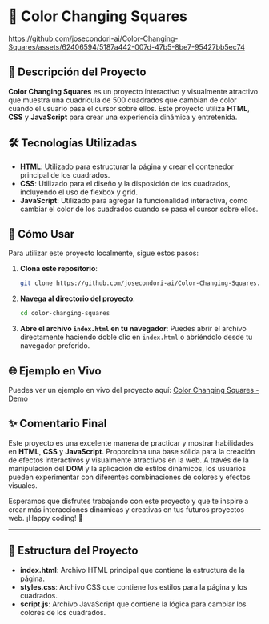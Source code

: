 # 🎨 Color Changing Squares



https://github.com/josecondori-ai/Color-Changing-Squares/assets/62406594/5187a442-007d-47b5-8be7-95427bb5ec74


## 📖 Descripción del Proyecto

**Color Changing Squares** es un proyecto interactivo y visualmente atractivo que muestra una cuadrícula de 500 cuadrados que cambian de color cuando el usuario pasa el cursor sobre ellos. Este proyecto utiliza **HTML**, **CSS** y **JavaScript** para crear una experiencia dinámica y entretenida.

## 🛠️ Tecnologías Utilizadas

- **HTML**: Utilizado para estructurar la página y crear el contenedor principal de los cuadrados.
- **CSS**: Utilizado para el diseño y la disposición de los cuadrados, incluyendo el uso de flexbox y grid.
- **JavaScript**: Utilizado para agregar la funcionalidad interactiva, como cambiar el color de los cuadrados cuando se pasa el cursor sobre ellos.

## 🚀 Cómo Usar

Para utilizar este proyecto localmente, sigue estos pasos:

1. **Clona este repositorio**:
    ```sh
    git clone https://github.com/josecondori-ai/Color-Changing-Squares.git
    ```

2. **Navega al directorio del proyecto**:
    ```sh
    cd color-changing-squares
    ```

3. **Abre el archivo `index.html` en tu navegador**:
    Puedes abrir el archivo directamente haciendo doble clic en `index.html` o abriéndolo desde tu navegador preferido.

## 🌐 Ejemplo en Vivo

Puedes ver un ejemplo en vivo del proyecto aquí: [Color Changing Squares - Demo](https://josecondori-ai.github.io/Color-Changing-Squares/)

## ✨ Comentario Final

Este proyecto es una excelente manera de practicar y mostrar habilidades en **HTML**, **CSS** y **JavaScript**. Proporciona una base sólida para la creación de efectos interactivos y visualmente atractivos en la web. A través de la manipulación del **DOM** y la aplicación de estilos dinámicos, los usuarios pueden experimentar con diferentes combinaciones de colores y efectos visuales.

Esperamos que disfrutes trabajando con este proyecto y que te inspire a crear más interacciones dinámicas y creativas en tus futuros proyectos web. ¡Happy coding! 🎉

---

## 📂 Estructura del Proyecto

- **index.html**: Archivo HTML principal que contiene la estructura de la página.
- **styles.css**: Archivo CSS que contiene los estilos para la página y los cuadrados.
- **script.js**: Archivo JavaScript que contiene la lógica para cambiar los colores de los cuadrados.



